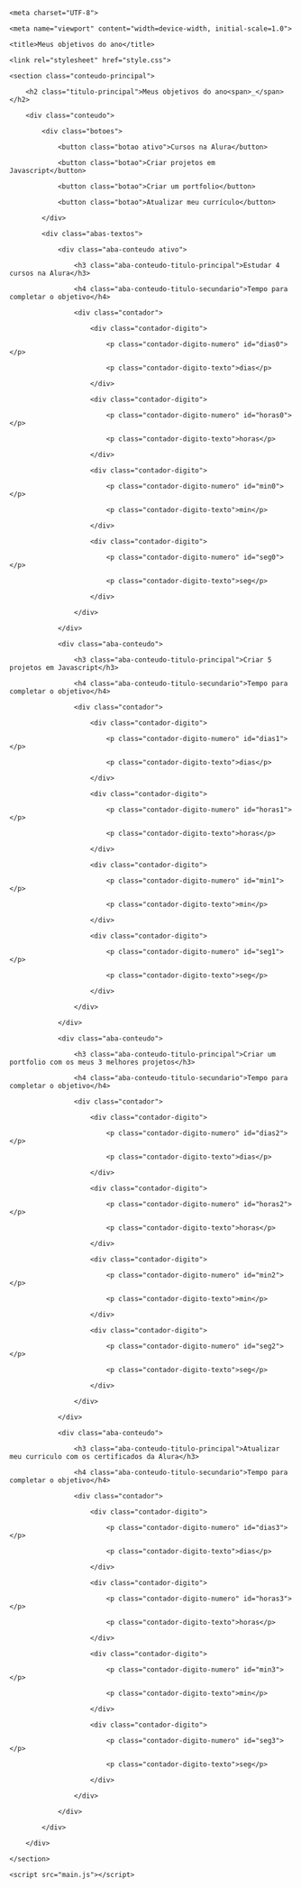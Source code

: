 <!DOCTYPE html>

<html lang="pt-br">



<head>

    <meta charset="UTF-8">

    <meta name="viewport" content="width=device-width, initial-scale=1.0">

    <title>Meus objetivos do ano</title>

    <link rel="stylesheet" href="style.css">

</head>



<body>

    <section class="conteudo-principal">

        <h2 class="titulo-principal">Meus objetivos do ano<span>_</span></h2>

        <div class="conteudo">

            <div class="botoes">

                <button class="botao ativo">Cursos na Alura</button>

                <button class="botao">Criar projetos em Javascript</button>

                <button class="botao">Criar um portfolio</button>

                <button class="botao">Atualizar meu currículo</button>

            </div>

            <div class="abas-textos">

                <div class="aba-conteudo ativo">

                    <h3 class="aba-conteudo-titulo-principal">Estudar 4 cursos na Alura</h3>

                    <h4 class="aba-conteudo-titulo-secundario">Tempo para completar o objetivo</h4>

                    <div class="contador">

                        <div class="contador-digito">

                            <p class="contador-digito-numero" id="dias0"></p>

                            <p class="contador-digito-texto">dias</p>

                        </div>

                        <div class="contador-digito">

                            <p class="contador-digito-numero" id="horas0"></p>

                            <p class="contador-digito-texto">horas</p>

                        </div>

                        <div class="contador-digito">

                            <p class="contador-digito-numero" id="min0"></p>

                            <p class="contador-digito-texto">min</p>

                        </div>

                        <div class="contador-digito">

                            <p class="contador-digito-numero" id="seg0"></p>

                            <p class="contador-digito-texto">seg</p>

                        </div>

                    </div>

                </div>

                <div class="aba-conteudo">

                    <h3 class="aba-conteudo-titulo-principal">Criar 5 projetos em Javascript</h3>

                    <h4 class="aba-conteudo-titulo-secundario">Tempo para completar o objetivo</h4>

                    <div class="contador">

                        <div class="contador-digito">

                            <p class="contador-digito-numero" id="dias1"></p>

                            <p class="contador-digito-texto">dias</p>

                        </div>

                        <div class="contador-digito">

                            <p class="contador-digito-numero" id="horas1"></p>

                            <p class="contador-digito-texto">horas</p>

                        </div>

                        <div class="contador-digito">

                            <p class="contador-digito-numero" id="min1"></p>

                            <p class="contador-digito-texto">min</p>

                        </div>

                        <div class="contador-digito">

                            <p class="contador-digito-numero" id="seg1"></p>

                            <p class="contador-digito-texto">seg</p>

                        </div>

                    </div>

                </div>

                <div class="aba-conteudo">

                    <h3 class="aba-conteudo-titulo-principal">Criar um portfolio com os meus 3 melhores projetos</h3>

                    <h4 class="aba-conteudo-titulo-secundario">Tempo para completar o objetivo</h4>

                    <div class="contador">

                        <div class="contador-digito">

                            <p class="contador-digito-numero" id="dias2"></p>

                            <p class="contador-digito-texto">dias</p>

                        </div>

                        <div class="contador-digito">

                            <p class="contador-digito-numero" id="horas2"></p>

                            <p class="contador-digito-texto">horas</p>

                        </div>

                        <div class="contador-digito">

                            <p class="contador-digito-numero" id="min2"></p>

                            <p class="contador-digito-texto">min</p>

                        </div>

                        <div class="contador-digito">

                            <p class="contador-digito-numero" id="seg2"></p>

                            <p class="contador-digito-texto">seg</p>

                        </div>

                    </div>

                </div>

                <div class="aba-conteudo">

                    <h3 class="aba-conteudo-titulo-principal">Atualizar meu curriculo com os certificados da Alura</h3>

                    <h4 class="aba-conteudo-titulo-secundario">Tempo para completar o objetivo</h4>

                    <div class="contador">

                        <div class="contador-digito">

                            <p class="contador-digito-numero" id="dias3"></p>

                            <p class="contador-digito-texto">dias</p>

                        </div>

                        <div class="contador-digito">

                            <p class="contador-digito-numero" id="horas3"></p>

                            <p class="contador-digito-texto">horas</p>

                        </div>

                        <div class="contador-digito">

                            <p class="contador-digito-numero" id="min3"></p>

                            <p class="contador-digito-texto">min</p>

                        </div>

                        <div class="contador-digito">

                            <p class="contador-digito-numero" id="seg3"></p>

                            <p class="contador-digito-texto">seg</p>

                        </div>

                    </div>

                </div>

            </div>

        </div>

    </section>

    <script src="main.js"></script>

</body>



</html>
